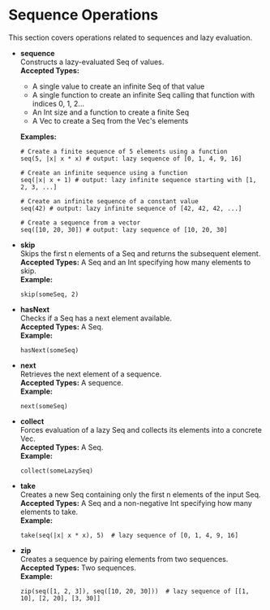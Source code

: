 # Sequence Operations

This section covers operations related to sequences and lazy evaluation.

- **sequence**  
  Constructs a lazy-evaluated Seq of values.  
  **Accepted Types:**
  - A single value to create an infinite Seq of that value
  - A single function to create an infinite Seq calling that function with indices 0, 1, 2...
  - An Int size and a function to create a finite Seq
  - A Vec to create a Seq from the Vec's elements
  
  **Examples:**

  ```bm
  # Create a finite sequence of 5 elements using a function
  seq(5, |x| x * x) # output: lazy sequence of [0, 1, 4, 9, 16]
  
  # Create an infinite sequence using a function
  seq(|x| x + 1) # output: lazy infinite sequence starting with [1, 2, 3, ...]
  
  # Create an infinite sequence of a constant value
  seq(42) # output: lazy infinite sequence of [42, 42, 42, ...]
  
  # Create a sequence from a vector
  seq([10, 20, 30]) # output: lazy sequence of [10, 20, 30]
  ```

- **skip**  
  Skips the first n elements of a Seq and returns the subsequent element.  
  **Accepted Types:** A Seq and an Int specifying how many elements to skip.  
  **Example:**  

  ```bm
  skip(someSeq, 2)
  ```

- **hasNext**  
  Checks if a Seq has a next element available.  
  **Accepted Types:** A Seq.  
  **Example:**  

  ```bm
  hasNext(someSeq)
  ```

- **next**  
  Retrieves the next element of a sequence.  
  **Accepted Types:** A sequence.  
  **Example:**  

  ```bm
  next(someSeq)
  ```

- **collect**  
  Forces evaluation of a lazy Seq and collects its elements into a concrete Vec.  
  **Accepted Types:** A Seq.  
  **Example:**  

  ```bm
  collect(someLazySeq)
  ```

- **take**  
  Creates a new Seq containing only the first n elements of the input Seq.  
  **Accepted Types:** A Seq and a non-negative Int specifying how many elements to take.  
  **Example:**  

  ```bm
  take(seq(|x| x * x), 5)  # lazy sequence of [0, 1, 4, 9, 16]
  ```

- **zip**  
  Creates a sequence by pairing elements from two sequences.  
  **Accepted Types:** Two sequences.  
  **Example:**  

  ```bm
  zip(seq([1, 2, 3]), seq([10, 20, 30]))  # lazy sequence of [[1, 10], [2, 20], [3, 30]]
  ```
